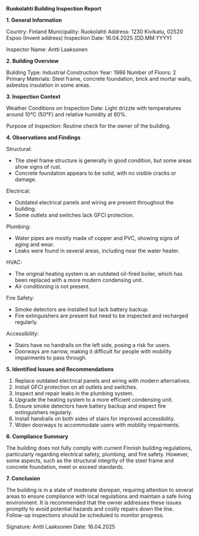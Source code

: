 **Ruokolahti Building Inspection Report**

**1. General Information**

Country: Finland
Municipality: Ruokolahti
Address: 1230 Kivikatu, 02520 Espoo (Invent address)
Inspection Date: 16.04.2025 (DD.MM.YYYY)

Inspector Name: Antti Laaksonen

**2. Building Overview**

Building Type: Industrial
Construction Year: 1986
Number of Floors: 2
Primary Materials: Steel frame, concrete foundation, brick and mortar walls, asbestos insulation in some areas.

**3. Inspection Context**

Weather Conditions on Inspection Date: Light drizzle with temperatures around 10°C (50°F) and relative humidity at 80%.

Purpose of Inspection: Routine check for the owner of the building.

**4. Observations and Findings**

Structural:
- The steel frame structure is generally in good condition, but some areas show signs of rust.
- Concrete foundation appears to be solid, with no visible cracks or damage.

Electrical:
- Outdated electrical panels and wiring are present throughout the building.
- Some outlets and switches lack GFCI protection.

Plumbing:
- Water pipes are mostly made of copper and PVC, showing signs of aging and wear.
- Leaks were found in several areas, including near the water heater.

HVAC:
- The original heating system is an outdated oil-fired boiler, which has been replaced with a more modern condensing unit.
- Air conditioning is not present.

Fire Safety:
- Smoke detectors are installed but lack battery backup.
- Fire extinguishers are present but need to be inspected and recharged regularly.

Accessibility:
- Stairs have no handrails on the left side, posing a risk for users.
- Doorways are narrow, making it difficult for people with mobility impairments to pass through.

**5. Identified Issues and Recommendations**

1. Replace outdated electrical panels and wiring with modern alternatives.
2. Install GFCI protection on all outlets and switches.
3. Inspect and repair leaks in the plumbing system.
4. Upgrade the heating system to a more efficient condensing unit.
5. Ensure smoke detectors have battery backup and inspect fire extinguishers regularly.
6. Install handrails on both sides of stairs for improved accessibility.
7. Widen doorways to accommodate users with mobility impairments.

**6. Compliance Summary**

The building does not fully comply with current Finnish building regulations, particularly regarding electrical safety, plumbing, and fire safety. However, some aspects, such as the structural integrity of the steel frame and concrete foundation, meet or exceed standards.

**7. Conclusion**

The building is in a state of moderate disrepair, requiring attention to several areas to ensure compliance with local regulations and maintain a safe living environment. It is recommended that the owner addresses these issues promptly to avoid potential hazards and costly repairs down the line. Follow-up inspections should be scheduled to monitor progress.

Signature: Antti Laaksonen
Date: 16.04.2025
